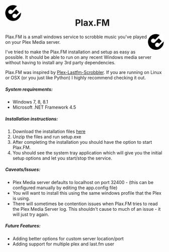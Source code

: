 <img src="https://github.com/shiitake/Plax.FM/blob/master/Plax.FM.png" width="50" height="50" align="left" />
<h1 align="center">Plax.FM</h1><img src="https://github.com/shiitake/Plax.FM/blob/master/Plax.FM.png" width="50" height="50" align="right" />

Plax.FM is a small windows service to scrobble music you've played on your Plex Media server. 

I've tried to make the Plax.FM installation and setup as easy as possible. It should be able to run on any recent Windows media server without having to install any 3rd party dependencies. 

Plax.FM was inspired by [Plex-Lastfm-Scrobbler](https://github.com/jesseward/plex-lastfm-scrobbler). If you are running on Linux or OSX (or you just like Python) I highly recommend checking it out. 


##### System requirements: 
- Windows 7, 8, 8.1  
- Microsoft .NET Framework 4.5


##### Installation instructions:
1. Download the installation files [here](https://www.dropbox.com/s/fwuoinfror2sbd7/Plax.FM.zip?dl=0)
2. Unzip the files and run setup.exe
3. After completing the installation you should have the option to start Plax.FM.
4. You should see the system tray application which will give you the initial setup options and let you start/stop the service. 


##### Caveats/Issues: 
- Plex Media server defaults to localhost on port 32400 - (this can be configured manually by editing the app.config file)
- You will want to install this using the same windows profile that the Plex is using. 
- There will sometimes be contention issues when Plax.FM tries to read the Plex Media Server log. This shouldn't cause to much of an issue - it will just try again.


##### Future Features:
- Adding better options for custom server location/port
- Adding support for multiple plex and last.fm user
